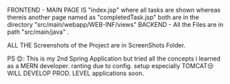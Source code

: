 FRONTEND - MAIN PAGE IS "index.jsp" where all tasks are shown whereas thereis another page named as "completedTask.jsp"  both are in the directory "src/main/webapp/WEB-INF/views"
BACKEND  - All the Files are in path "src/main/java" . 

ALL THE Screenshots of the Project are in ScreenShots Folder.

 PS 😊: This is my 2nd Spring Application but tried all the concepts i learned as a MERN developer. ranting due to config. setup especially TOMCAT😒
        WILL DEVELOP PROD. LEVEL applications soon. 


